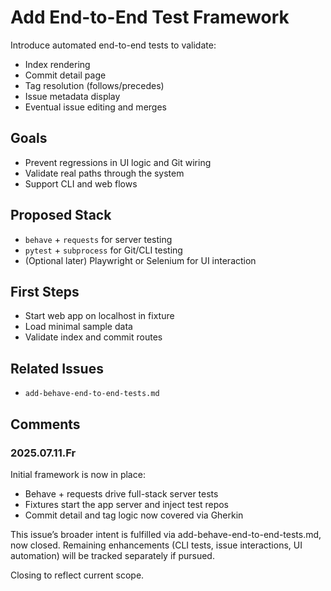 # Add End-to-End Test Framework

Introduce automated end-to-end tests to validate:

- Index rendering
- Commit detail page
- Tag resolution (follows/precedes)
- Issue metadata display
- Eventual issue editing and merges

## Goals

- Prevent regressions in UI logic and Git wiring
- Validate real paths through the system
- Support CLI and web flows

## Proposed Stack

- `behave` + `requests` for server testing
- `pytest` + `subprocess` for Git/CLI testing
- (Optional later) Playwright or Selenium for UI interaction

## First Steps

- Start web app on localhost in fixture
- Load minimal sample data
- Validate index and commit routes

## Related Issues

- `add-behave-end-to-end-tests.md`

## Comments

### 2025.07.11.Fr

Initial framework is now in place:

- Behave + requests drive full-stack server tests
- Fixtures start the app server and inject test repos
- Commit detail and tag logic now covered via Gherkin

This issue’s broader intent is fulfilled via add-behave-end-to-end-tests.md, now closed.
Remaining enhancements (CLI tests, issue interactions, UI automation) will be tracked separately if pursued.

Closing to reflect current scope.
